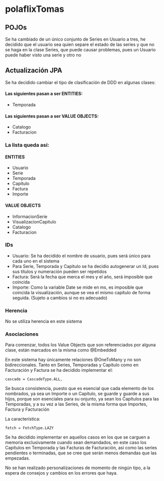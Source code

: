 # polaflixTomas

## POJOs
  Se ha cambiado de un único conjunto de Series en Usuario a tres, he decidido que el usuario sea quien separe el estado de las series y que no se haga en la clase Series, que puede causar problemas, pues un Usuario puede haber visto una serie y otro no
## Actualización JPA
  Se ha decidido cambiar el tipo de clasificación de DDD en algunas clases:

#### Las siguientes pasan a ser ENTITIES:
 - Temporada

#### Las siguientes pasan a ser VALUE OBJECTS:
 - Catalogo
 - Facturacion

### La lista queda así:
 #### ENTITIES
  - Usuario
  - Serie
  - Temporada
  - Capitulo
  - Factura
  - Importe  
 #### VALUE OBJECTS
  - InformacionSerie
  - VisualizacionCapitulo
  - Catalogo
  - Facturacion 

### IDs
  - Usuario: Se ha decidido el nombre de usuario, pues será único para cada uno en el sistema
  - Para Serie, Temporada y Capitulo se ha decidio autogenerar un Id, pues sus títulos y numeración pueden ser repetidos
  - Factura: Será la fecha que merca el mes y el año, será imposible que coincida
  - Importe: Como la variable Date se mide en ms, es imposible que coincida la visualización, aunque se vea el mismo capítulo de forma seguida. (Sujeto a cambios si no es adecuado)

### Herencia
  No se utiliza herencia en este sistema

### Asociaciones
  Para comenzar, todos los Value Objects que son referenciados por alguna clase, están marcados en la misma como @Embedded

  En este sistema hay únicamente relaciones @OneToMany y no son bidireccionales.
  Tanto en Series, Temporadas y Capítulo como en Facturación y Factura se ha decidido implementar el:
  ```
  cascade = CascadeType.ALL, 
  ```
  Se busca consistencia, puesto que es esencial que cada elemento de los nombrados, ya sea un Importe o un Capítulo, se guarde y guarde a sus hijos, porque son esenciales para su onjunto, ya sean los Capítulos para las Temporadas, y a su vez a las Series, de la misma forma que Importes, Factura y Facturación

  La característica:
  ```
  fetch = FetchType.LAZY
  ```
  Se ha decidido implementar en aquellos casos en los que se carguen a memoria exclusivamente cuando sean demandados, en este caso los Capítulos en Temporada y las Facturas de Facturación, así como las series pendientes o terminadas, que se cree que serán menos demandas que las empezadas.

  No se han realizado personalizaciones de momento de ningún tipo, a la espera de consejos y cambios en los errores que haya.
 